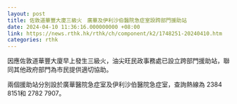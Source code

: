 ```yaml
---
layout: post
title: 佐敦道華豐大廈三級火　廣華及伊利沙伯醫院急症室設跨部門援助站
date: 2024-04-10 11:36:16.000000000 +08:00
link: https://news.rthk.hk/rthk/ch/component/k2/1748251-20240410.htm
categories: rthk
---
```


因應佐敦道華豐大廈早上發生三級火，油尖旺民政事務處已設立跨部門援助站，聯同其他政府部門為市民提供適切協助。
 
兩個援助站分別設於廣華醫院急症室及伊利沙伯醫院急症室，查詢熱線為 2384 8151和 2782 7907。
